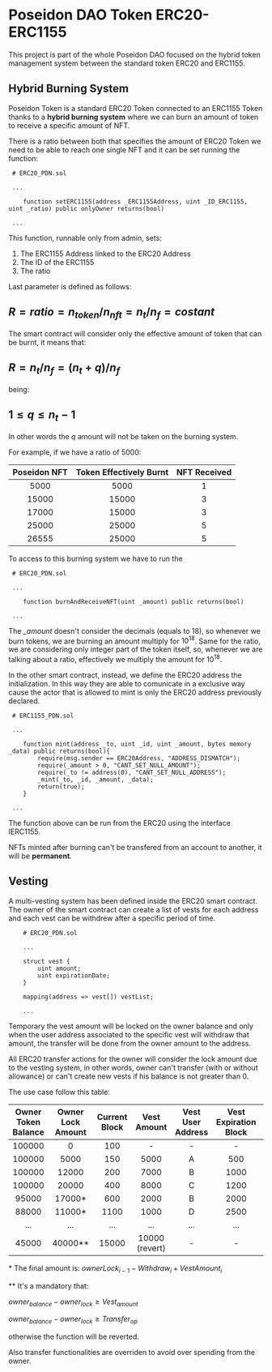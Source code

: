 # Poseidon DAO Token ERC20-ERC1155

This project is part of the whole Poseidon DAO focused on the hybrid token management system between the standard token ERC20 and ERC1155.

##  Hybrid Burning System

Poseidon Token is a standard ERC20 Token connected to an ERC1155 Token thanks to a **hybrid burning system** where we can burn an amount of token to receive a specific amount of NFT.

There is a ratio between both that specifies the amount of ERC20 Token we need to be able to reach one single NFT and it can be set running the function:
```
 # ERC20_PDN.sol

 ...

    function setERC1155(address _ERC1155Address, uint _ID_ERC1155, uint _ratio) public onlyOwner returns(bool)

 ...
```
This function, runnable only from admin, sets:

1. The ERC1155 Address linked to the ERC20 Address
2. The ID of the ERC1155
3. The ratio

Last parameter is defined as follows:

## $R=ratio=n_{token}/n_{nft}=n_t/n_f=costant$

The smart contract will consider only the effective amount of token that can be burnt, it means that:

## $R=n_t/n_f=(n_t+q)/n_f$

being:

## $1 \leq q \leq n_t-1$

In other words the $q$ amount will not be taken on the burning system.

For example, if we have a ratio of 5000:

| Poseidon NFT | Token Effectively Burnt | NFT Received |
| :---: | :---: | :---: |
|5000|5000|1|
|15000|15000|3|
|17000|15000|3|
|25000|25000|5|
|26555|25000|5|

To access to this burning system we have to run the 
```
 # ERC20_PDN.sol

 ...

    function burnAndReceiveNFT(uint _amount) public returns(bool)

 ...
```

The *_amount* doesn't consider the decimals (equals to 18), so whenever we burn tokens, we are burning an amount multiply for $10^{18}$.
Same for the ratio, we are considering only integer part of the token itself, so, whenever we are talking about a ratio, effectively we multiply the amount for $10^{18}$.

In the other smart contract, instead, we define the ERC20 address the initialization. In this way they are able to comunicate in a exclusive way cause the actor that is allowed to mint is only the ERC20 address previously declared.

```
 # ERC1155_PDN.sol

 ...

    function mint(address _to, uint _id, uint _amount, bytes memory _data) public returns(bool){
        require(msg.sender == ERC20Address, "ADDRESS_DISMATCH");
        require(_amount > 0, "CANT_SET_NULL_AMOUNT");
        require(_to != address(0), "CANT_SET_NULL_ADDRESS");
        _mint(_to, _id, _amount, _data);
        return(true);
    }

 ...
```

The function above can be run from the ERC20 using the interface IERC1155.

NFTs minted after burning can't be transfered from an account to another, it will be **permanent**.

##  Vesting

A multi-vesting system has been defined inside the ERC20 smart contract. The owner of the smart contract can create a list of vests for each address and each vest can be withdrew after a specific period of time.

```
    # ERC20_PDN.sol
    
    ...
    
    struct vest {
        uint amount;
        uint expirationDate;
    }
    
    mapping(address => vest[]) vestList;
    
    ...
```

Temporary the vest amount will be locked on the owner balance and only when the user address associated to the specific vest will withdraw that amount, the transfer will be done from the owner amount to the address. 

All ERC20 transfer actions for the owner will consider the lock amount due to the vesting system, in other words, owner can't transfer (with or without allowance) or can't create new vests if his balance is not greater than 0.

The use case follow this table:

| Owner Token Balance | Owner Lock Amount | Current Block | Vest Amount | Vest User Address | Vest Expiration Block | Withdraw |
| :---: | :---: | :---: | :---: | :---: | :---: | :---: |
|100000|0|100|-|-|-|-|
|100000|5000|150|5000|A|500|-|
|100000|12000|200|7000|B|1000|-|
|100000|20000|400|8000|C|1200|-|
|95000|17000*|600|2000|B|2000|A (5000)|
|88000|11000*|1100|1000|D|2500|B (7000)|
|...|...|...|...|...|...|...|
|45000|40000**|15000|10000 (revert)|-|-|-|

\* The final amount is: $ownerLock_{i-1}-Withdraw_{i}+VestAmount_{i}$

\** It's a mandatory that:

$owner_{balance}-owner_{lock}\geq Vest_{amount}$

$owner_{balance}-owner_{lock}\geq Transfer_{op}$

otherwise the function will be reverted.

Also transfer functionalities are overriden to avoid over spending from the owner.